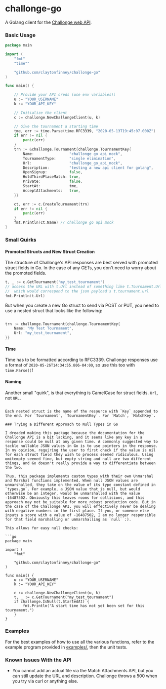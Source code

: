# challonge-go

A Golang client for the [Challonge web API](https://api.challonge.com/v1).

### Basic Usage
```go
package main

import (
    "fmt"
    "time""

    "github.com/claytonfinney/challonge-go"
)

func main() {

    // Provide your API creds (use env variables!)
    u := "YOUR_USERNAME"
    k := "YOUR_API_KEY"

    // Initialize the client
    c := challonge.NewChallongeClient(u, k)

    // Give the tournament a starting time
    tme, err := time.Parse(time.RFC3339, "2020-05-13T19:45:07.000Z")
    if err != nil {
        panic(err)    
    }
	trn := &challonge.Tournament{challonge.TournamentKey{
		Name:                "challonge go api mock",
		TournamentType:      "single elimination",
		Url:                 "challonge_go_api_mock",
		Description:         "testing a new api client for golang",
		OpenSignup:          false,
		HoldThirdPlaceMatch: true,
		Private:             false,
		StartAt:             tme,
		AcceptAttachments:   true,
	}}

	ct, err := c.CreateTournament(trn)
	if err != nil {
		panic(err)
	}
    fmt.Println(ct.Name) // challonge go api mock
}

```

### Small Quirks

#### Promoted Structs and New Struct Creation

The structure of Challonge's API responses are best served with promoted struct fields in Go. In the case of any GETs, you don't need to worry about the promoted fields.

```go
t, _ := c.GetTournament("my_test_tournament")
// access the URL with t.Url instead of something like t.Tournament.Url,
//  which would correspond to the json payload's t.tournament.url
fmt.Println(t.Url) 
```

But when you create a new Go struct to send via POST or PUT, you need to use a nested struct that looks like the following:
```go

trn := challonge.Tournament{challonge.TournamentKey{
    Name: "My Test Tournament",
    Url: "my_test_tournament",
}}
```

#### Time

Time has to be formatted according to RFC3339. Challonge responses use a format of `2020-05-26T14:34:55.806-04:00`, so use this too with `time.Parse()`!

#### Naming

Another small "quirk", is that everything is CamelCase for struct fields. `Url`, not `URL`.
```

Each nested struct is the name of the resource with `Key` appended to the end. For `Tournament`, `TournamentKey`. For `Match`, `MatchKey`.

### Trying a Different Approach to Null Types in Go

I dreaded making this package because the documentation for the Challonge API is a bit lacking, and it seems like any key in a response could be null at any given time. A commonly suggested way to tackle nullable JSON values in Go is to use pointers in the response. In my opinion, requiring the user to first check if the value is nil for each struct field they wish to process seemed ridiculous. Using omitempty seemed fine, but empty string and null are two different things, and Go doesn't really provide a way to differentiate between the two.

Thus, this package implements custom types with their own Unmarshal and Marshal functions implemented. When null JSON values are unmarshalled, they take on the value of its type constant defined in `types.go`. For example, a JSON value that is null, but would otherwise be an integer, would be unmarshalled with the value -16487502. Obviously this leaves rooms for collisions, and this approach may not be suitable for more robust production code. But in the case of the Challonge API, you will effectively never be dealing with negative numbers in the first place. If you, or someone else inputs a score with a value of -16487502, I am no longer responsible for that field marshalling or unmarshalling as `null` :).

This allows for easy null checks:

```go
package main

import (
    "fmt"

    "github.com/claytonfinney/challonge-go"
)

func main() {
    u := "YOUR_USERNAME"
    k := "YOUR_API_KEY"

    c := challonge.NewChallongeClient(u, k)
    t, _ := c.GetTournament("my_test_tournament")
    if challonge.IsNull(t.StartedAt) {
        fmt.Println("A start time has not yet been set for this tournament.")
    }
}
```

### Examples

For the best examples of how to use all the various functions, refer to the example program provided in [examples/](https://github.com/claytonfinney/challonge-go/tree/master/examples), then the unit tests.

### Known Issues With the API
* You cannot add an actual file via the Match Attachments API, but you can still update the URL and description. Challonge throws a 500 when you try via curl or anything else.

